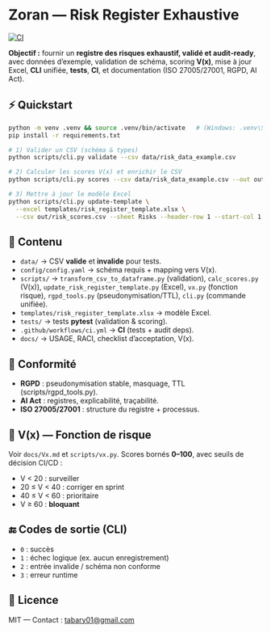 # Zoran — Risk Register Exhaustive

[![CI](https://github.com/Zoran-IA-Mimetique/Zoran-Risk-Register-Exhaustive/actions/workflows/ci.yml/badge.svg)](https://github.com/Zoran-IA-Mimetique/Zoran-Risk-Register-Exhaustive/actions/workflows/ci.yml)

**Objectif :** fournir un **registre des risques exhaustif, validé et audit‑ready**, avec données d’exemple, validation de schéma, scoring **V(x)**, mise à jour Excel, **CLI** unifiée, **tests**, **CI**, et documentation (ISO 27005/27001, RGPD, AI Act).

## ⚡ Quickstart
```bash
python -m venv .venv && source .venv/bin/activate   # (Windows: .venv\Scripts\activate)
pip install -r requirements.txt

# 1) Valider un CSV (schéma & types)
python scripts/cli.py validate --csv data/risk_data_example.csv

# 2) Calculer les scores V(x) et enrichir le CSV
python scripts/cli.py scores --csv data/risk_data_example.csv --out out/risk_scores.csv

# 3) Mettre à jour le modèle Excel
python scripts/cli.py update-template \
  --excel templates/risk_register_template.xlsx \
  --csv out/risk_scores.csv --sheet Risks --header-row 1 --start-col 1 --include-headers
```

## 📂 Contenu
- `data/` → CSV **valide** et **invalide** pour tests.
- `config/config.yaml` → schéma requis + mapping vers V(x).
- `scripts/` → `transform_csv_to_dataframe.py` (validation), `calc_scores.py` (V(x)), `update_risk_register_template.py` (Excel), `vx.py` (fonction risque), `rgpd_tools.py` (pseudonymisation/TTL), `cli.py` (commande unifiée).
- `templates/risk_register_template.xlsx` → modèle Excel.
- `tests/` → tests **pytest** (validation & scoring).
- `.github/workflows/ci.yml` → **CI** (tests + audit deps).
- `docs/` → USAGE, RACI, checklist d’acceptation, V(x).

## 🔐 Conformité
- **RGPD** : pseudonymisation stable, masquage, TTL (scripts/rgpd_tools.py).
- **AI Act** : registres, explicabilité, traçabilité.
- **ISO 27005/27001** : structure du registre + processus.

## 🧮 V(x) — Fonction de risque
Voir `docs/Vx.md` et `scripts/vx.py`. Scores bornés **0–100**, avec seuils de décision CI/CD :
- V < 20 : surveiller
- 20 ≤ V < 40 : corriger en sprint
- 40 ≤ V < 60 : prioritaire
- V ≥ 60 : **bloquant**

## 🔚 Codes de sortie (CLI)
- `0` : succès
- `1` : échec logique (ex. aucun enregistrement)
- `2` : entrée invalide / schéma non conforme
- `3` : erreur runtime

## 📜 Licence
MIT — Contact : tabary01@gmail.com